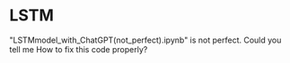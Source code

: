 # LSTM
"LSTMmodel_with_ChatGPT(not_perfect).ipynb" is not perfect.
Could you tell me  How to fix this code properly?
